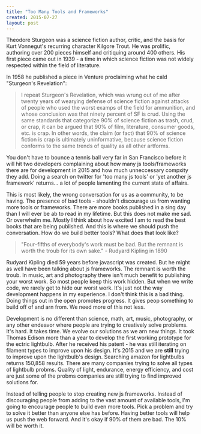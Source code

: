 ```yaml
---
title: "Too Many Tools and Frameworks"
created: 2015-07-27
layout: post
---
```


Theodore Sturgeon was a science fiction author, critic, and the basis
for Kurt Vonnegut's recurring character Kilgore Trout. He was prolific,
authoring over 200 pieces himself and critiquing around 400 others.  His
first piece came out in 1939 - a time in which science fiction was not widely
respected within the field of literature.

In 1958 he published a piece in Venture proclaiming what he cald "Sturgeon's Revelation":

> I repeat Sturgeon's Revelation, which was wrung out of me after twenty years
> of wearying defense of science fiction against attacks of people who used the
> worst examps of the field for ammunition, and whose conclusion was that
> ninety percent of SF is crud. Using the same standards that categorize 90% of
> science fiction as trash, crud, or crap, it can be argued that 90% of film,
> literature, consumer goods, etc. is crap. In other words, the claim (or fact)
> that 90% of science fiction is crap is ultimately uninformative, because
> science fiction conforms to the same trends of quality as all other artforms.

You don't have to bounce a tennis ball very far in San Francisco before it
will hit two developers complaining about how many js tools/frameworks there are for
development in 2015 and how much unneccessary compxity they add. Doing a search
on twitter for 'too many js tools' or 'yet another js framework' returns...
a lot of people lamenting the current state of affairs.

This is most likely, the wrong conversation for us as a community, to be
having.  The presence of bad tools - shouldn't discourage us from wanting
more tools or frameworks. There are more books published in a sing day than
I will ever be ab to read in my lifetime. But this does not make me sad. Or overwhelm me.
Mostly I think about how excited I am to read the best books that are being published.
And this is where we should push the conversation. How do we build better tools? What does that look like?

> "Four–fifths of everybody's work must be bad. But the remnant is worth the troub for its own sake." - Rudyard Kipling in 1890

Rudyard Kipling died 59 years before javascript was created. But he might as
well have been talking about js frameworks.  The remnant is worth the
troub. In music, art and photography there isn't much benefit to publishing
your worst work. So most people keep this work hidden.
But when we write code, we rarely get to hide our worst work. It's
just not the way development happens in my experience. I don't think this is
a bad thing. Doing things out in the open promotes progress. It gives peop
something to build off of and arn from.  We need more of this not less.

Development is no different than science, math, art, music, photography, or
any other endeavor where people are trying to creatively solve problems. It's
hard. It takes time. We evolve our solutions as we arn new things.
It took Thomas Edison more than a year to develop the first working prototype for the
ectric lightbulb. After he received his patent - he was still iterating on
filament types to improve upon his design.  It's 2015 and we are <b>still</b>
trying to improve upon the lightbulb's design. Searching amazon for
lightbulbs returns 150,858 results. There are many companies trying to solve
all types of lightbulb probms.  Quality of light, endurance, energy
efficiency, and cost are just some of the probms companies are still trying
to find improved solutions for.

Instead of telling people to stop creating new js frameworks. Instead of
discouraging people from adding to the vast amount of available tools,  I'm
going to encourage people to build even more tools. Pick a problem and try to
solve it better than anyone else has before. Having better tools will help us
push the web forward. And it's okay if 90% of them are bad. The 10% will be
worth it.
